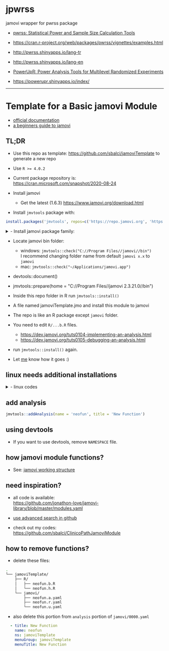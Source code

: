 # jpwrss

jamovi wrapper for pwrss package


- [pwrss: Statistical Power and Sample Size Calculation Tools](https://cran.r-project.org/web/packages/pwrss/)

- <https://cran.r-project.org/web/packages/pwrss/vignettes/examples.html>

- <http://pwrss.shinyapps.io/lang-tr>

- <http://pwrss.shinyapps.io/lang-en>

- [PowerUpR: Power Analysis Tools for Multilevel Randomized Experiments](https://cran.r-project.org/web/packages/PowerUpR/)

- <https://powerupr.shinyapps.io/index/>


---

# Template for a Basic jamovi Module  

- [official documentation](https://dev.jamovi.org/)
- [a beginners guide to jamovi](https://sbalci.github.io/ClinicoPathJamoviModule/articles/module_development_jamovi.html)


## TL;DR

- Use this repo as template: https://github.com/sbalci/jamoviTemplate to generate a new repo

- Use `R >= 4.0.2`

- Current package repository is: https://cran.microsoft.com/snapshot/2020-08-24

- Install jamovi
    - Get the latest (1.6.3) https://www.jamovi.org/download.html  


- Install `jmvtools` package with:

```r
install.packages('jmvtools', repos=c('https://repo.jamovi.org', 'https://cran.r-project.org'))
```

<details>
 <summary>    - Install jamovi package family:</summary>

```r

suppressPackageStartupMessages({
  if (!requireNamespace('jmvtools'))
  {
    install.packages('jmvtools',
                     repos = c('https://repo.jamovi.org', 'https://cran.r-project.org'))
  }
})
suppressPackageStartupMessages(library('jmvtools'))

suppressPackageStartupMessages({
  if (!requireNamespace('jmv')) {
    install.packages('jmv', dependencies = TRUE)
  }
})
suppressPackageStartupMessages(library('jmv'))

suppressPackageStartupMessages({
  if (!requireNamespace('jmvconnect')) {
    install.packages('jmvconnect', dependencies = TRUE)
  }
})
suppressPackageStartupMessages(library('jmvconnect'))

suppressPackageStartupMessages({
  if (!requireNamespace('jmvcore')) {
    install.packages('jmvcore', dependencies = TRUE)
  }
})
suppressPackageStartupMessages(library('jmvcore'))

suppressPackageStartupMessages({
  if (!require('devtools')) {
    install.packages('devtools')
  }
})
suppressPackageStartupMessages(library('devtools'))
```

</details>

- Locate jamovi bin folder:
    - windows: `jmvtools::check("C://Program Files//jamovi//bin")`  
    I recommend changing folder name from default `jamovi x.x` to `jamovi`  
    - mac: `jmvtools::check("~/Applications/jamovi.app")`  


- devtools::document()
- jmvtools::prepare(home = "C://Program Files//jamovi 2.3.21.0//bin")


- Inside this repo folder in R run `jmvtools::install()`

- A file named jamoviTemplate.jmo and install this module to jamovi

- The repo is like an R package except `jamovi` folder. 

- You need to edit `R/...b.R` files.
    - https://dev.jamovi.org/tuts0104-implementing-an-analysis.html  
    - https://dev.jamovi.org/tuts0105-debugging-an-analysis.html  

- run `jmvtools::install()` again.

- Let [me](https://github.com/sbalci) know how it goes :)


## linux needs additional installations

<details>
 <summary>
- linux codes
 </summary>

https://cran.r-project.org/bin/linux/ubuntu/README.html

- flatpak  

```
flatpak install -y flathub org.freedesktop.Platform//19.08
flatpak install -y flathub org.freedesktop.Sdk//19.08

sudo apt install flatpak
sudo apt install gnome-software-plugin-flatpak
flatpak remote-add --if-not-exists flathub https://flathub.org/repo/flathub.flatpakrepo
flatpak install flathub org.jamovi.jamovi
flatpak run org.jamovi.jamovi
flatpak remote-add --if-not-exists flathub https://flathub.org/repo/flathub.flatpakrepo
flatpak install flathub org.freedesktop.Sdk//19.08
flatpak install flathub org.freedesktop.Platform//19.08

sudo apt install flatpak-builder
flatpak-builder --run build_folder org.app.json

```

- R

```
sudo add-apt-repository 'deb https://cloud.r-project.org/bin/linux/ubuntu focal-cran40/'
sudo apt install r-base r-base-core r-recommended r-base-dev
```

- RStudio

```
sudo apt install '/home/serdarbalci/Downloads/rstudio-1.3.1073-amd64.deb'

```

- git

```
sudo apt install git-all
```

- gtk3

```
sudo apt install libcanberra-gtk-module libcanberra-gtk3-module
```

- V8 (I could not make this run)

```
sudo apt-get install libv8-dev
sudo apt-get install libnode-dev


sudo apt install build-essential
gcc --version
sudo apt-get install gfortran

sudo apt-get install r-base-dev
git status


sudo apt install libcurl4-openssl-dev
sudo apt install libxml2-dev

```

</details>



## add analysis

```r
jmvtools::addAnalysis(name = 'neofun', title = 'New Function')
```

## using devtools

- If you want to use devtools, remove `NAMESPACE` file. 


## how jamovi module functions?

- See: [jamovi working structure](https://docs.google.com/presentation/d/e/2PACX-1vTfA7dL5y_PzY5L-f8FRxaqvKMME5pcDCbXtWk5-FUNCGJyFKpGJEp8ES9rAge0CbI3Gcbi7Emv4e-S/pub?start=true&loop=true&delayms=3000)


## need inspiration?

- all code is available:  
https://github.com/jonathon-love/jamovi-library/blob/master/modules.yaml


- <a href = "https://github.com/search?q=type: Level+repo%3Ajamovi%2Fjmv+repo%3Araviselker%2Fscatr+repo%3Ajonathon-love%2FRj+repo%3Aricharddmorey%2Fjpower+repo%3Agamlj%2Fgamlj+repo%3Ajamovi-amm%2Fjamm+repo%3Ajonathon-love%2Fjsq+repo%3Ajonathon-love%2Fjsq+repo%3Araviselker%2Fmedmod+repo%3Arcalinjageman%2Fesci+repo%3Araviselker%2Fsurveymv+repo%3Araviselker%2Fmanytee+repo%3Akylehamilton%2FMAJOR+repo%3Ajamovi%2Fwalrus+repo%3ALakens%2FTOSTER+repo%3Ajonathon-love%2Fdeathwatch+repo%3Asbalci%2Fjsurvival+repo%3Adustinfife%2Fflexplot+repo%3Asbalci%2Fjjstatsplot+repo%3Ahyunsooseol%2Fseolmatrix+repo%3Ajonathon-love%2FsnowIRT+repo%3Ahyunsooseol%2FsnowRMM+repo%3AWLenhard%2FcNORM_JAMOVI+repo%3Ajonathon-love%2Fmoretests+repo%3AMrihs%2FdistrACTION+repo%3Adavidfoxcroft%2Flsj-data+repo%3Ajamovi%2Fr-datasets+repo%3Arivkamdevries%2FStatkat+repo%3Asbalci%2FClinicoPathDescriptives+repo%3Asbalci%2Fmeddecide+repo%3Alucasjfriesen%2FjamoviPsychoPDA+repo%3ASebastien-Le%2FQM+repo%3Ajonathon-love%2Fblandr+repo%3Ajamovi%2FjmvbaseR+repo%3Araviselker%2Fjmvarcade+repo%3Asjentsch%2FPartialProximity&type=Code&ref=advsearch&l=&l=">use advanced search in github</a>



- check out my codes:  
https://github.com/sbalci/ClinicoPathJamoviModule


## how to remove functions?


- delete these files:

```bash
.
└── jamoviTemplate/
    ├── R/
    │   ├── neofun.b.R
    │   └── neofun.h.R
    └── jamovi/
        ├── neofun.a.yaml
        ├── neofun.r.yaml
        └── neofun.u.yaml 
```



- also delete this portion from `analysis` portion of `jamovi/0000.yaml`

```yaml
  - title: New Function
    name: neofun
    ns: jamoviTemplate
    menuGroup: jamoviTemplate
    menuTitle: New Function
```
